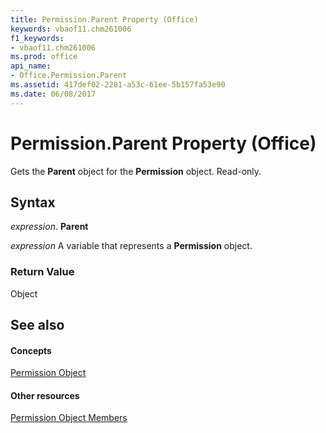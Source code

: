 ```yaml
---
title: Permission.Parent Property (Office)
keywords: vbaof11.chm261006
f1_keywords:
- vbaof11.chm261006
ms.prod: office
api_name:
- Office.Permission.Parent
ms.assetid: 417def02-2281-a53c-61ee-5b157fa53e90
ms.date: 06/08/2017
---
```



# Permission.Parent Property (Office)

Gets the **Parent** object for the **Permission** object. Read-only.


## Syntax

 _expression_. **Parent**

 _expression_ A variable that represents a **Permission** object.


### Return Value

Object


## See also


#### Concepts


[Permission Object](permission-object-office.md)
#### Other resources


[Permission Object Members](permission-members-office.md)

